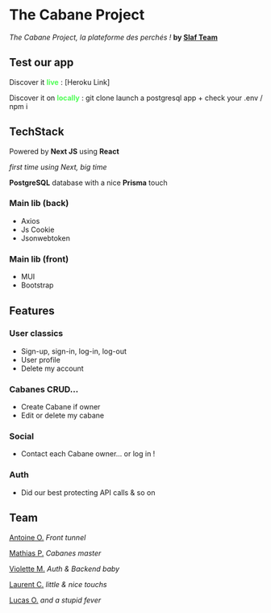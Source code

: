 # The Cabane Project
_The Cabane Project, la plateforme des perchés !_ **by [Slaf Team](https://github.com/SLAF-Project/SLAF_Project/)**

## Test our app

Discover it **<span style="color:#4efd54">live</span>** : [Heroku Link]

Discover it on **<span style="color:#4efd54">locally</span>** : git clone launch a postgresql app + check your .env / npm i

## TechStack
Powered by **Next JS** using **React**

_first time using Next, big time_

**PostgreSQL** database with a nice **Prisma** touch

### Main lib (back)
- Axios
- Js Cookie
- Jsonwebtoken

### Main lib (front)
- MUI
- Bootstrap

## Features

### User classics
- Sign-up, sign-in, log-in, log-out
- User profile 
- Delete my account

### Cabanes CRUD...
- Create Cabane if owner
- Edit or delete my cabane

### Social
- Contact each Cabane owner... or log in ! 

### Auth
- Did our best protecting API calls & so on

## Team
[Antoine O.](https://github.com/SuperOrteg) _Front tunnel_

[Mathias P.](https://github.com/mrprst/) _Cabanes master_

[Violette M.](https://github.com/VioMrqs) _Auth & Backend baby_

[Laurent C.](https://github.com/Laurent-Ch) _little & nice touchs_

[Lucas O.](https://github.com/Luucas51) _and a stupid fever_